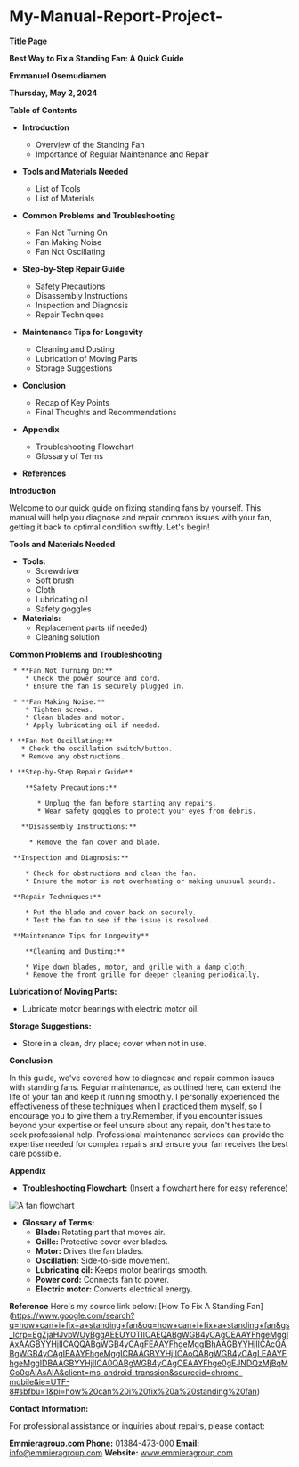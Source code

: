 # My-Manual-Report-Project-

**Title Page**

**Best Way to Fix a Standing Fan: A Quick Guide**

**Emmanuel Osemudiamen**

**Thursday, May 2, 2024**

**Table of Contents**

* **Introduction**
    * Overview of the Standing Fan
    * Importance of Regular Maintenance and Repair
   
* **Tools and Materials Needed**
   * List of Tools
   * List of Materials
   
* **Common Problems and Troubleshooting**
   * Fan Not Turning On
   * Fan Making Noise
   * Fan Not Oscillating

* **Step-by-Step Repair Guide**
   * Safety Precautions
   * Disassembly Instructions
   * Inspection and Diagnosis
   * Repair Techniques

 * **Maintenance Tips for Longevity**
    * Cleaning and Dusting
    * Lubrication of Moving Parts
    * Storage Suggestions
    
 * **Conclusion**
    * Recap of Key Points
    * Final Thoughts and Recommendations
 
 * **Appendix**
     * Troubleshooting Flowchart
     * Glossary of Terms

 * **References**
 
  **Introduction**
  
  Welcome to our quick guide on fixing standing fans by yourself. This manual will help you diagnose and repair common issues with your fan, getting it back to optimal condition swiftly. Let's begin!
 
 **Tools and Materials Needed**
  
   * **Tools:**
       * Screwdriver
       *  Soft brush
       *  Cloth
       *  Lubricating oil
       *  Safety goggles
   * **Materials:**
      * Replacement parts (if needed)
      * Cleaning solution
  
   **Common Problems and Troubleshooting** 
   
     * **Fan Not Turning On:**
        * Check the power source and cord.
        * Ensure the fan is securely plugged in.
     
     * **Fan Making Noise:**
        * Tighten screws.
        * Clean blades and motor.
        * Apply lubricating oil if needed.
  
    * **Fan Not Oscillating:** 
       * Check the oscillation switch/button.
       * Remove any obstructions.
       
    * **Step-by-Step Repair Guide**
     
        **Safety Precautions:**
           
           * Unplug the fan before starting any repairs.
           * Wear safety goggles to protect your eyes from debris.
          
       **Disassembly Instructions:** 
        
         * Remove the fan cover and blade.
     
     **Inspection and Diagnosis:** 
       
        * Check for obstructions and clean the fan.
        * Ensure the motor is not overheating or making unusual sounds.
     
     **Repair Techniques:** 
       
        * Put the blade and cover back on securely.
        * Test the fan to see if the issue is resolved.
     
     **Maintenance Tips for Longevity**
     
        **Cleaning and Dusting:**
    
        * Wipe down blades, motor, and grille with a damp cloth.
        * Remove the front grille for deeper cleaning periodically.
       
**Lubrication of Moving Parts:**
   * Lubricate motor bearings with electric motor oil.

**Storage Suggestions:** 
  * Store in a clean, dry place; 
cover when not in use.

**Conclusion**

In this guide, we've covered how to diagnose and repair common issues with standing fans. Regular maintenance, as outlined here, can extend the life of your fan and keep it running smoothly. I personally experienced the effectiveness of these techniques when I practiced them myself, so I encourage you to give them a try.Remember, if you encounter issues beyond your expertise or feel unsure about any repair, don't hesitate to seek professional help. Professional maintenance services can provide the expertise needed for complex repairs and ensure your fan receives the best care possible.



**Appendix**

* **Troubleshooting Flowchart:**
 (Insert a flowchart here for easy reference)



![A fan flowchart](https://github.com/EmmanuelOsaea/My-Manual-Report-Project-/assets/155497725/a2afd08a-c64a-4a3d-bb92-3560a20e7be4)






* **Glossary of Terms:**
    * **Blade:** Rotating part that moves air.
    * **Grille:** Protective cover over blades.
    * **Motor:** Drives the fan blades.
    * **Oscillation:** Side-to-side movement.
    * **Lubricating oil:** Keeps motor bearings smooth.
    * **Power cord:** Connects fan to power.
    * **Electric motor:** Converts electrical energy.

**Reference**
Here's my source link below:
[How To Fix A Standing Fan] (https://www.google.com/search?q=how+can+i+fix+a+standing+fan&oq=how+can+i+fix+a+standing+fan&gs_lcrp=EgZjaHJvbWUyBggAEEUYOTIICAEQABgWGB4yCAgCEAAYFhgeMggIAxAAGBYYHjIICAQQABgWGB4yCAgFEAAYFhgeMggIBhAAGBYYHjIICAcQABgWGB4yCAgIEAAYFhgeMggICRAAGBYYHjIICAoQABgWGB4yCAgLEAAYFhgeMggIDBAAGBYYHjIICA0QABgWGB4yCAgOEAAYFhge0gEJNDQzMjBqMGo0qAIAsAIA&client=ms-android-transsion&sourceid=chrome-mobile&ie=UTF-8#sbfbu=1&pi=how%20can%20i%20fix%20a%20standing%20fan)

**Contact Information:**

For professional assistance or inquiries about repairs, please 
contact:

**Emmieragroup.com**
**Phone:** 01384-473-000
**Email:** info@emmieragroup.com
**Website:**
www.emmieragroup.com
